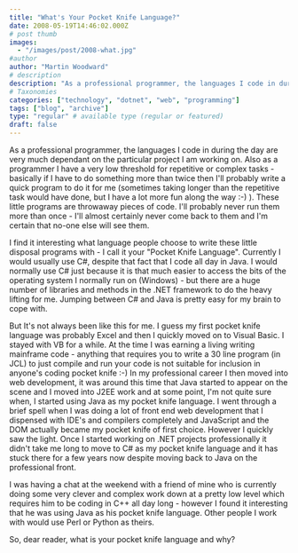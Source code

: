 ```yaml
---
title: "What's Your Pocket Knife Language?"
date: 2008-05-19T14:46:02.000Z
# post thumb
images:
  - "/images/post/2008-what.jpg"
#author
author: "Martin Woodward"
# description
description: "As a professional programmer, the languages I code in during the day are very much dependant on the particular project I am working on."
# Taxonomies
categories: ["technology", "dotnet", "web", "programming"]
tags: ["blog", "archive"]
type: "regular" # available type (regular or featured)
draft: false
---
```

As a professional programmer, the languages I code in during the day are very much dependant on the particular project I am working on.  Also as a programmer I have a very low threshold for repetitive or complex tasks - basically if I have to do something more than twice then I'll probably write a quick program to do it for me (sometimes taking longer than the repetitive task would have done, but I have a lot more fun along the way :-) ).  These little programs are throwaway pieces of code.  I'll probably never run them more than once - I'll almost certainly never come back to them and I'm certain that no-one else will see them.  

I find it interesting what language people choose to write these little disposal programs with - I call it your "Pocket Knife Language".  Currently I would usually use C#, despite that fact that I code all day in Java.  I would normally use C# just because it is that much easier to access the bits of the operating system I normally run on (Windows) - but there are a huge number of libraries and methods in the .NET framework to do the heavy lifting for me.  Jumping between C# and Java is pretty easy for my brain to cope with.  

But It's not always been like this for me.  I guess my first pocket knife language was probably Excel and then I quickly moved on to Visual Basic.  I stayed with VB for a while. At the time I was earning a living writing mainframe code - anything that requires you to write a 30 line program (in JCL) to just compile and run your code is not suitable for inclusion in anyone's coding pocket knife :-)  In my professional career I then moved into web development, it was around this time that Java started to appear on the scene and I moved into J2EE work and at some point, I'm not quite sure when, I started using Java as my pocket knife language.  I went through a brief spell when I was doing a lot of front end web development that I dispensed with IDE's and compilers completely and JavaScript and the DOM actually became my pocket knife of first choice.  However I quickly saw the light.  Once I started working on .NET projects professionally it didn't take me long to move to C# as my pocket knife language and it has stuck there for a few years now despite moving back to Java on the professional front.  

I was having a chat at the weekend with a friend of mine who is currently doing some very clever and complex work down at a pretty low level which requires him to be coding in C++ all day long - however I found it interesting that he was using Java as his pocket knife language.  Other people I work with would use Perl or Python as theirs.  

So, dear reader, what is your pocket knife language and why?